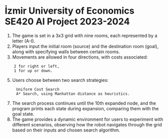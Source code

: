 # İzmir University of Economics SE420 AI Project 2023-2024

1. The game is set in a 3x3 grid with nine rooms, each represented by a letter (A-I).
2. Players input the initial room (source) and the destination room (goal), along with specifying walls between certain rooms.
3. Movements are allowed in four directions, with costs associated:
```
    2 for right or left,
    1 for up or down.
```
5. Users choose between two search strategies:
```
     Uniform Cost Search
     A* Search, using Manhattan distance as heuristics.
```
7. The search process continues until the 10th expanded node, and the program prints each state during expansion, comparing them with the goal state.
8. The game provides a dynamic environment for users to experiment with different scenarios, observing how the robot navigates through the grid based on their inputs and chosen search algorithm.
